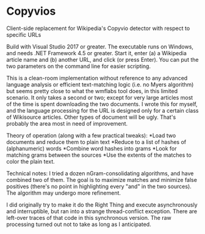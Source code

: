 # Copyvios
Client-side replacement for Wikipedia's Copyvio detector with respect to specific URLs

Build with Visual Studio 2017 or greater. The executable runs on Windows, and needs .NET Framework 4.5 or greater. Start it, enter (a) a Wikipedia article name and (b) another URL, and click (or press Enter). You can put the two parameters on the command line for easier scripting.

This is a clean-room implementation without reference to any advanced language analysis or efficient text-matching logic (i.e. no Myers algorithm) but seems pretty close to what the wmflabs tool does, in this limited scenario. It only takes a second or two; except for very large articles most of the time is spent downloading the two documents. I wrote this for myself, and the language processing for the URL is designed only for a certain class of Wikisource articles. Other types of document will be ugly. That's probably the area most in need of improvement.

Theory of operation (along with a few practical tweaks):
*Load two documents and reduce them to plain text
*Reduce to a list of hashes of (alphanumeric) words
*Combine word hashes into grams
*Look for matching grams between the sources
*Use the extents of the matches to color the plain text.

Technical notes: I tried a dozen nGram-consolidating algorithms, and have combined two of them. The goal is to maximize matches and minimize false positives (there's no point in highlighting every "and" in the two sources). The algorithm may undergo more refinement.

I did originally try to make it do the Right Thing and execute asynchronously and interruptible, but ran into a strange thread-conflict exception. There are left-over traces of that code in this synchronous version. The raw processing turned out not to take as long as I anticipated.
